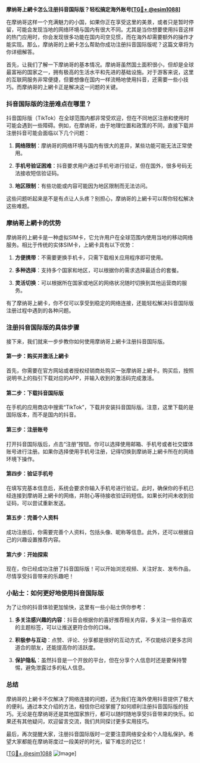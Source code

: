 **摩纳哥上網卡怎么注册抖音国际版？轻松搞定海外账号[[TG💪+ @esim1088](https://t.me/s/esim1088)]**

在摩纳哥这样一个充满魅力的小国，如果你正在享受这里的美景，或者只是暂时停留，可能会发现当地的网络环境与国内有很大不同。尤其是当你想要使用抖音这样的热门应用时，你会发现很多功能在国内司空见惯，而在海外却需要额外的操作才能实现。那么，摩纳哥的上網卡怎么帮助你成功注册抖音国际版呢？这篇文章将为你详细解答。

首先，让我们了解一下摩纳哥的基本情况。摩纳哥虽然国土面积很小，但却是全球最富裕的国家之一，拥有极高的生活水平和先进的基础设施。对于游客来说，这里的互联网服务非常便捷，但要想像在国内一样流畅地使用抖音，还需要一些小技巧。而摩纳哥的上網卡正是解决这一问题的关键。

### 抖音国际版的注册难点在哪里？

抖音国际版（TikTok）在全球范围内都非常受欢迎，但在不同地区注册和使用时可能会遇到一些障碍。例如，在摩纳哥，由于地理位置和政策的不同，直接下载并注册抖音可能会面临以下几个问题：

1. **网络限制**：摩纳哥的网络环境与国内有很大的差异，某些功能可能无法正常使用。
   
2. **手机号验证困难**：抖音要求用户通过手机号进行验证，但在国外，很多号码无法接收短信验证码。

3. **地区限制**：有些功能或内容可能因为地区限制而无法访问。

这些问题听起来是不是有点让人头疼？别担心，摩纳哥的上網卡可以帮你轻松解决这些难题。

### 摩纳哥上網卡的优势

摩纳哥的上網卡是一种虚拟SIM卡，它允许用户在全球范围内使用当地的移动网络服务。相比于传统的实体SIM卡，上網卡具有以下优势：

1. **方便携带**：不需要更换手机卡，只需下载相关应用程序即可使用。
   
2. **多种选择**：支持多个国家和地区，可以根据你的需求选择最适合的套餐。
   
3. **灵活切换**：可以根据所在国家或地区的网络状况随时切换到其他运营商的服务。

有了摩纳哥上網卡，你不仅可以享受到稳定的网络连接，还能轻松解决抖音国际版注册过程中遇到的各种问题。

### 注册抖音国际版的具体步骤

接下来，我们就来一步步教你如何使用摩纳哥上網卡注册抖音国际版。

#### 第一步：购买并激活上網卡

首先，你需要在官方网站或者授权经销商处购买一张摩纳哥上網卡。购买后，按照说明书上的指引下载对应的APP，并输入收到的激活码完成激活。

#### 第二步：下载抖音国际版

在手机的应用商店中搜索“TikTok”，下载并安装抖音国际版。注意，这里下载的是国际版本，而不是国内的抖音。

#### 第三步：注册账号

打开抖音国际版后，点击“注册”按钮。你可以选择使用邮箱、手机号或者社交媒体账号进行注册。如果你选择使用手机号注册，记得切换到摩纳哥上網卡所在的网络环境下操作。

#### 第四步：验证手机号

在填写完基本信息后，系统会要求你输入手机号进行验证。此时，确保你的手机已经连接到摩纳哥上網卡的网络，并耐心等待接收验证码短信。如果长时间未收到验证码，可以尝试重新发送。

#### 第五步：完善个人资料

成功注册后，你需要完善个人资料，包括头像、昵称等信息。此外，还可以根据自己的兴趣设置推荐内容。

#### 第六步：开始探索

现在，你已经成功注册了抖音国际版！可以开始浏览视频、关注好友、发布作品，尽情享受抖音带来的乐趣吧！

### 小贴士：如何更好地使用抖音国际版

为了让你的抖音体验更加愉快，这里有一些小贴士供你参考：

1. **多关注感兴趣的内容**：抖音会根据你的喜好推荐相关内容，多关注一些你喜欢的主题标签，可以让推送更符合你的口味。
   
2. **积极参与互动**：点赞、评论、分享都是很好的互动方式，不仅能结识更多志同道合的朋友，还能提高你的活跃度。
   
3. **保护隐私**：虽然抖音是一个开放的平台，但在分享个人信息时还是要保持警惕，避免泄露过多的私人信息。

### 总结

摩纳哥的上網卡不仅解决了网络连接的问题，还为我们在海外使用抖音提供了极大的便利。通过本文介绍的方法，相信你已经掌握了如何顺利注册抖音国际版的技巧。无论是在摩纳哥还是其他国家旅行，都可以随时随地享受抖音带来的快乐。如果还有其他疑问，欢迎留言交流，我们共同探讨更多实用技巧。

最后，再次提醒大家，注册抖音国际版时一定要注意网络安全和个人隐私保护。希望大家都能在摩纳哥度过一段美好的时光，留下难忘的记忆！

[[TG💪+ @esim1088](https://t.me/s/esim1088) ![Image](https://i.postimg.cc/4NQfJmqS/Snipaste-2025-05-13-00-14-12.png)]
